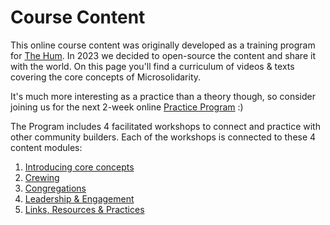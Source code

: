 # Course Content

This online course content was originally developed as a training program for [The Hum](http://thehum.org). In 2023 we decided to open-source the content and share it with the world. On this page you'll find a curriculum of videos & texts covering the core concepts of Microsolidarity.&#x20;

It's much more interesting as a practice than a theory though, so consider joining us for the next 2-week online [Practice Program](../) :)

The Program includes 4 facilitated workshops to connect and practice with other community builders. Each of the workshops is connected to these 4 content modules:

1. [Introducing core concepts](introducing-core-concepts.md)
2. [Crewing](crewing.md)
3. [Congregations](congregations.md)
4. [Leadership & Engagement](leadership-and-engagement.md)
5. [Links, Resources & Practices](resources-and-practices.md)

&#x20;
